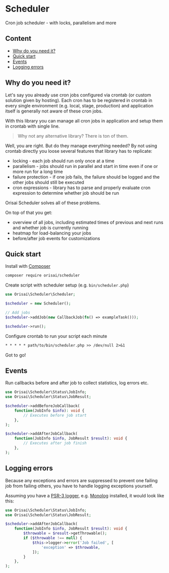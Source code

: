 # Scheduler

Cron job scheduler - with locks, parallelism and more

## Content

- [Why do you need it?](#why-do-you-need-it)
- [Quick start](#quick-start)
- [Events](#events)
- [Logging errors](#logging-errors)

## Why do you need it?

Let's say you already use cron jobs configured via crontab (or custom solution given by hosting). Each cron has to be
registered in crontab in every single environment (e.g. local, stage, production) and application itself is generally
not aware of these cron jobs.

With this library you can manage all cron jobs in application and setup them in crontab with single line.

> Why not any alternative library? There is ton of them.

Well, you are right. But do they manage everything needed? By not using crontab directly you loose several features that
library has to replicate:

- locking - each job should run only once at a time
- parallelism - jobs should run in parallel and start in time even if one or more run for a long time
- failure protection - if one job fails, the failure should be logged and the other jobs should still be executed
- cron expressions - library has to parse and properly evaluate cron expression to determine whether job should be run

Orisai Scheduler solves all of these problems.

On top of that you get:

- overview of all jobs, including estimated times of previous and next runs and whether job is currently running
- heatmap for load-balancing your jobs
- before/after job events for customizations

## Quick start

Install with [Composer](https://getcomposer.org)

```sh
composer require orisai/scheduler
```

Create script with scheduler setup (e.g. `bin/scheduler.php`)

```php
use Orisai\Scheduler\Scheduler;

$scheduler = new Scheduler();

// Add jobs
$scheduler->addJob(new CallbackJob(fn() => exampleTask()));

$scheduler->run();
```

Configure crontab to run your script each minute

```txt
* * * * * path/to/bin/scheduler.php >> /dev/null 2>&1
```

Got to go!

## Events

Run callbacks before and after job to collect statistics, log errors etc.

```php
use Orisai\Scheduler\Status\JobInfo;
use Orisai\Scheduler\Status\JobResult;

$scheduler->addBeforeJobCallback(
	function(JobInfo $info): void {
		// Executes before job start
	},
);

$scheduler->addAfterJobCallback(
	function(JobInfo $info, JobResult $result): void {
		// Executes after job finish
	},
);
```

## Logging errors

Because any exceptions and errors are suppressed to prevent one failing job from failing others, you have to handle
logging exceptions yourself.

Assuming you have a [PSR-3 logger](https://github.com/php-fig/log), e.g. [Monolog](https://github.com/Seldaek/monolog)
installed, it would look like this:

```php
use Orisai\Scheduler\Status\JobInfo;
use Orisai\Scheduler\Status\JobResult;

$scheduler->addAfterJobCallback(
	function(JobInfo $info, JobResult $result): void {
		$throwable = $result->getThrowable();
		if ($throwable !== null) {
			$this->logger->error('Job failed', [
				'exception' => $throwable,
			]);
		}
	},
);
```
